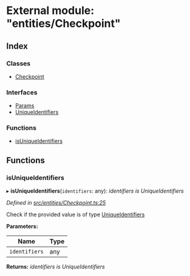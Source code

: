 # External module: "entities/Checkpoint"

## Index

### Classes

* [Checkpoint](../classes/_entities_checkpoint_.checkpoint.md)

### Interfaces

* [Params](../interfaces/_entities_checkpoint_.params.md)
* [UniqueIdentifiers](../interfaces/_entities_checkpoint_.uniqueidentifiers.md)

### Functions

* [isUniqueIdentifiers](_entities_checkpoint_.md#isuniqueidentifiers)

## Functions

###  isUniqueIdentifiers

▸ **isUniqueIdentifiers**(`identifiers`: any): *identifiers is UniqueIdentifiers*

*Defined in [src/entities/Checkpoint.ts:25](https://github.com/PolymathNetwork/polymath-sdk/blob/550676f/src/entities/Checkpoint.ts#L25)*

Check if the provided value is of type [UniqueIdentifiers](../interfaces/_entities_checkpoint_.uniqueidentifiers.md)

**Parameters:**

Name | Type |
------ | ------ |
`identifiers` | any |

**Returns:** *identifiers is UniqueIdentifiers*
